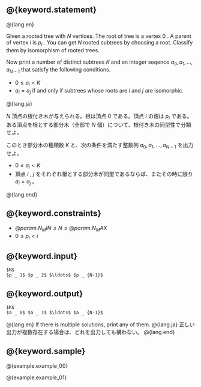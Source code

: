 ## @{keyword.statement}

@{lang.en}

Given a rooted tree with $N$ vertices. The root of tree is a vertex $0$ . A parent of vertex $i$ is $p _ i$ . You can get $N$ rooted subtrees by choosing a root. Classify them by isomorphism of rooted trees.

Now print a number of distinct subtrees $K$ and an integer seqence $a _ 0 , a _ 1 , \ldots , a _ {N-1}$ that satisfy the following conditions.

- $0 \leq a _ i \lt K$
- $a _ i = a _ j$ if and only if subtrees whose roots are $i$ and $j$ are isomorphic.

@{lang.ja}

$N$ 頂点の根付き木が与えられる。根は頂点 $0$ である。頂点 $i$ の親は $p _ i$ である。ある頂点を根とする部分木（全部で $N$ 個）について、根付き木の同型性で分類せよ。

このとき部分木の種類数 $K$ と、次の条件を満たす整数列 $a _ 0 , a _ 1 , \ldots , a _ {N-1}$ を出力せよ。

- $0 \leq a _ i \lt K$
- 頂点 $i$ , $j$ をそれぞれ根とする部分木が同型であるならば、またその時に限り $a _ i = a _ j$ 。

@{lang.end}


## @{keyword.constraints}

- $@{param.N_MIN} \leq N \leq @{param.N_MAX}$
- $0 \leq p _ i \lt i$

## @{keyword.input}

~~~
$N$
$p _ 1$ $p _ 2$ $\ldots$ $p _ {N-1}$
~~~

## @{keyword.output}

~~~
$K$
$a _ 0$ $a _ 1$ $\ldots$ $a _ {N-1}$
~~~


@{lang.en}
If there is multiple solutions, print any of them.
@{lang.ja}
正しい出力が複数存在する場合は、どれを出力しても構わない。
@{lang.end}

## @{keyword.sample}

@{example.example_00}

@{example.example_01}
